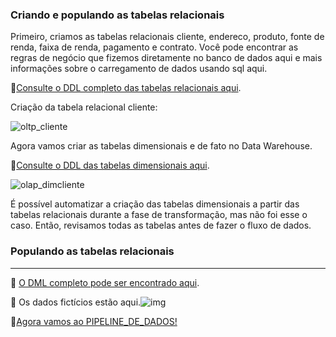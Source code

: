 <h3>Criando e populando as tabelas relacionais </h3>

Primeiro, criamos as tabelas relacionais cliente, endereco, produto, fonte de renda, faixa de renda, pagamento e contrato. Você pode encontrar as regras de negócio que fizemos diretamente no banco de dados aqui e mais informações sobre o carregamento de dados usando sql aqui.

:pushpin:[Consulte o DDL completo das tabelas relacionais aqui](OLTP_DB).

Criação da tabela relacional cliente:

![oltp_cliente](C:\Users\User\Documents\PROGRAMAÇÃO\1_Github_projetos\1_Posgraduacao_wyden\NOVO_AIFLOW_ETL\imag\oltp_cliente.png)

Agora vamos criar as tabelas dimensionais  e de fato no Data Warehouse.

:pushpin:[Consulte o DDL das tabelas dimensionais aqui](OLAP_DW).

![olap_dimcliente](C:\Users\User\Documents\PROGRAMAÇÃO\1_Github_projetos\1_Posgraduacao_wyden\NOVO_AIFLOW_ETL\imag\olap_dimcliente.png)

É possível automatizar a criação das tabelas dimensionais a partir das tabelas relacionais durante a fase de transformação, mas não foi esse o caso. Então, revisamos todas as tabelas antes de fazer o fluxo de dados.

<h3>Populando as tabelas relacionais</h3>

----------------------------------------------------------------------------

:pushpin: ​[O DML completo pode ser encontrado aqui](OLTP_DB/DML_OLTP.sql).

:pushpin: ​Os dados fictícios estão aqui.![img](https://lh7-rt.googleusercontent.com/docsz/AD_4nXcIYE-BPH4PFypx5HFwfAYS_6TG3jpl2Wy7nTuxn7Uurp5V1W4sm8FkFMSqRrua36jLFhUmPgPpqYaHdf_l6vCHpKu5WoGhHXk8xAjgMsA_o3IjF60dULBZ64Yg4WO1foWW7o-MXGIhHQbkmLC5zU2svAs?key=mcTeGO_pylJdcN1ITL-rTQ)

:pushpin:[Agora vamos ao PIPELINE_DE_DADOS!](HOW_TO/2_airflow_test_connection.md)
